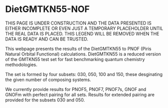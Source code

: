 # DietGMTKN55-NOF

THIS PAGE IS UNDER CONSTRUCTION AND THE DATA PRESENTED IS EITHER INCOMPLETE OR EVEN JUST A TEMPORARY PLACEHOLDER UNTIL THE REAL DATA IS PLACED. THIS LEGEND WILL BE REMOVED WHEN THE DATA IS READY AND CAN BE TRUSTED. 

This webpage presents the results of the DietGMTKN55 to PNOF (Piris Natural Orbital Functional) calculations. DietGMTKN55 is a reduced version of the GMTKN55 test set for fast benchmarking quantum chemistry methodologies. 

The set is formed by four subsets: 030, 050, 100 and 150, these desginating the given number of composing systems.

We currently provide results for PNOF5, PNOF7, PNOF7s, GNOF and GNOFm with perfect pairing for all sets. Results for extended pairing are provided for the subsets 030 and 050.